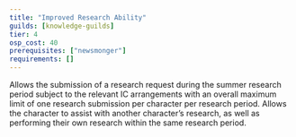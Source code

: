 ```yaml
---
title: "Improved Research Ability"
guilds: [knowledge-guilds]
tier: 4
osp_cost: 40
prerequisites: ["newsmonger"]
requirements: []
---
```

Allows the submission of a research request during the summer research period subject to the relevant IC arrangements with an overall maximum limit of one research submission per character per research period. Allows the character to assist with another character’s research, as well as performing their own research within the same research period.